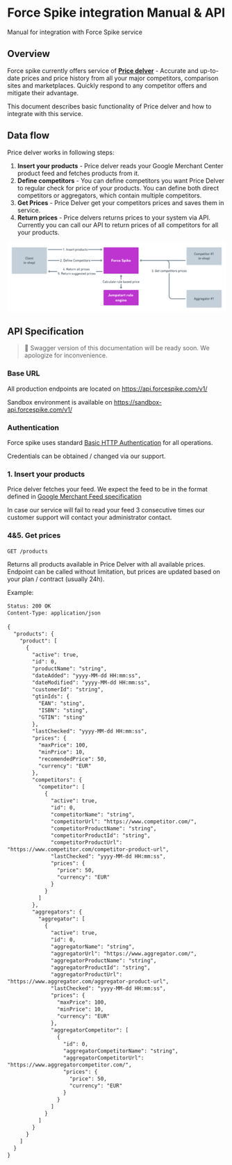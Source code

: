# Force Spike integration Manual & API
Manual for integration with Force Spike service

## Overview 

Force spike currently offers service of **[Price delver](https://www.forcespike.com/price-delver.html)** - Accurate and up-to-date prices and price history from all your major competitors, comparison sites and marketplaces. Quickly respond to any competitor offers and mitigate their advantage.

This document describes basic functionality of Price delver and how to integrate with this service.

## Data flow

Price delver works in following steps:
1. **Insert your products** - Price delver reads your Google Merchant Center product feed and fetches products from it.
2. **Define competitors** - You can define competitors you want Price Delver to regular check for price of your products. You can define both direct competitors or aggregators, which contain multiple competitors.
3. **Get Prices** - Price Delver get your competitors prices and saves them in service.
4. **Return prices** - Price delvers returns prices to your system via API. Currently you can call our API to return prices of all competitors for all your products.

![Price Delver Data Flow](./img/force_spike_flow.png?raw=true)

## API Specification

> 🚧 Swagger version of this documentation will be ready soon. We apologize for inconvenience. 

### Base URL

All production endpoints are located on https://api.forcespike.com/v1/

Sandbox environment is available on https://sandbox-api.forcespike.com/v1/

### Authentication 

Force spike uses standard [Basic HTTP Authentication](https://en.wikipedia.org/wiki/Basic_access_authentication) for all operations.

Credentials can be obtained / changed via our support.

### 1. Insert your products

Price delver fetches your feed. We expect the feed to be in the format defined in [Google Merchant Feed specification](https://support.google.com/merchants/answer/7052112?hl=en)

In case our service will fail to read your feed 3 consecutive times our customer support will contact your administrator contact.

### 4&5. Get prices

`GET /products`

Returns all products available in Price Delver with all available prices. Endpoint can be called without limitation, but prices are updated based on your plan / contract (usually 24h).

Example:

```
Status: 200 OK
Content-Type: application/json

{
  "products": {
    "product": [
      {
        "active": true,
        "id": 0,
        "productName": "string",
        "dateAdded": "yyyy-MM-dd HH:mm:ss",
        "dateModified": "yyyy-MM-dd HH:mm:ss",
        "customerId": "string",
        "gtinIds": {
          "EAN": "sting",
          "ISBN": "sting",
          "GTIN": "sting"
        },
        "lastChecked": "yyyy-MM-dd HH:mm:ss",
        "prices": {
          "maxPrice": 100,
          "minPrice": 10,
          "recomendedPrice": 50,
          "currency": "EUR"
        },
        "competitors": {
          "competitor": [
            {
              "active": true,
              "id": 0,
              "competitorName": "string",
              "competitorUrl": "https://www.competitor.com/",
              "competitorProductName": "string",
              "competitorProductId": "string",
              "competitorProductUrl": "https://www.competitor.com/competitor-product-url",
              "lastChecked": "yyyy-MM-dd HH:mm:ss",
              "prices": {
                "price": 50,
                "currency": "EUR"
              }
            }
          ]
        },
        "aggregators": {
          "aggregator": [
            {
              "active": true,
              "id": 0,
              "aggregatorName": "string",
              "aggregatorUrl": "https://www.aggregator.com/",
              "aggregatorProductName": "string",
              "aggregatorProductId": "string",
              "aggregatorProductUrl": "https://www.aggregator.com/aggregator-product-url",
              "lastChecked": "yyyy-MM-dd HH:mm:ss",
              "prices": {
                "maxPrice": 100,
                "minPrice": 10,
                "currency": "EUR"
              },
              "aggregatorCompetitor": [
                {
                  "id": 0,
                  "aggregatorCompetitorName": "string",
                  "aggregatorCompetitorUrl": "https://www.aggregatorcompetitor.com/",
                  "prices": {
                    "price": 50,
                    "currency": "EUR"
                  }
                }
              ]
            }
          ]
        }
      }
    ]
  }
}
